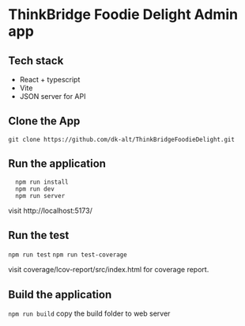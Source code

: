 # ThinkBridge Foodie Delight Admin app
## Tech stack
  - React + typescript
  - Vite
  - JSON server for API

## Clone the App
  `git clone https://github.com/dk-alt/ThinkBridgeFoodieDelight.git`

## Run the application
```
  npm run install
  npm run dev
  npm run server
```
visit http://localhost:5173/

## Run the test

`npm run test`
`npm run test-coverage`

visit coverage/lcov-report/src/index.html for coverage report.

## Build the application
`npm run build`
copy the build folder to web server

